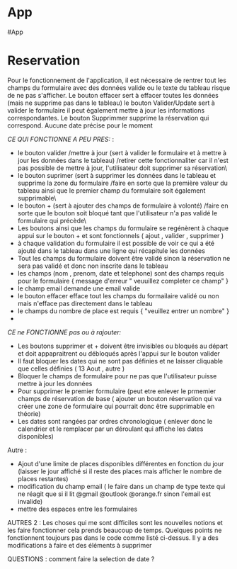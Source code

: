 ﻿# App
#App
# Reservation
Pour le fonctionnement de l'application, il est nécessaire de rentrer tout les champs du formulaire avec des données valide ou le texte du tableau risque de ne pas s'afficher. Le bouton effacer sert à effacer toutes les données (mais ne supprime pas dans le tableau) le bouton Valider/Update sert à valider le formulaire il peut également mettre à jour les informations correspondantes. Le bouton Supprimmer supprime la réservation qui correspond. Aucune date précise pour le moment

_CE QUI FONCTIONNE A PEU PRES:_
 :
- le bouton valider /mettre à jour (sert à valider le formulaire et à mettre à jour les données dans le tableau) /retirer cette fonctionnaliter car il n'est pas possible de mettre à jour, l'utilisateur doit supprimer sa réservation\
- le bouton suprimer (sert à supprimer les données dans le tableau et supprime la zone du formulaire /faire en sorte que la première valeur du tableau ainsi que le premier champ du formulaire soit également supprimable\
- le bouton + (sert à ajouter des champs de formulaire à volonté) /faire en sorte que le bouton soit bloqué tant que l'utilisateur n'a pas validé le formulaire qui précède\
- Les boutons ainsi que les champs du formulaire se regénèrent à chaque appui sur le bouton + et sont fonctionnels ( ajout , valider , supprimer )
- à chaque validation du formulaire il est possible de voir ce qui a été ajouté dans le tableau dans une ligne qui récapitule les données
- Tout les champs du formulaire doivent être validé sinon la réservation ne sera pas validé et donc non inscrite dans le tableau
- les champs (nom , prenom, date et telephone) sont des champs requis pour le formulaire { message d'erreur " veuuillez completer ce champ" }
- le champ email demande une email valide
- le bouton effacer efface tout les champs du formailaire validé ou non mais n'efface pas directement dans le tableau
- le champs du nombre de place est requis { "veuillez entrer un nombre" }
-  

_CE ne FONCTIONNE pas ou à rajouter:_
- Les boutons supprimer et + doivent être invisibles ou bloqués au départ et doit appapraitrent ou débloqués après l'appui sur le bouton valider
- Il faut bloquer les dates qui ne sont pas définies et ne laisser cliquable que celles définies ( 13 Aout , autre )
- Bloquer le champs de formulaire pour ne pas que l'utilisateur puisse mettre à jour les données
- Pour supprimer le premier formulaire (peut etre enlever le prmemier champs de réservation de base ( ajouter un bouton réservation qui va créer une zone de formulaire qui pourrait donc être supprimable en théorie)
- Les dates sont rangées par ordres chronologique ( enlever donc le calendrier et le remplacer par un déroulant qui affiche les dates disponibles)

Autre :
- Ajout d'une limite de places disponibles différentes en fonction du jour (laisser le jour affiché si il reste des places mais afficher le nombre de places restantes)
- modification du champ email ( le faire dans un champ de type texte qui ne réagit que si il lit @gmail @outlook @orange.fr sinon l'email est invalide)
- mettre des espaces entre les formulaires

AUTRES 2 :
Les choses qui me sont difficiles sont les nouvelles notions et les faire fonctionner cela prends beaucoup de temps. Quelques points ne fonctionnent toujours pas dans le code comme listé ci-dessus. Il y a des modifications à faire et des éléments à supprimer

QUESTIONS : 
comment faire la selection de date ?
